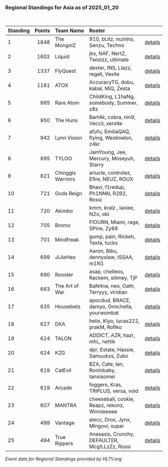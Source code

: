 ### Regional Standings for Asia as of 2025_01_20<br />
<br />

| Standing | Points | Team Name         | Roster                                         |                                                                                                 |
| :- | -: | :- | :- | :- |
| 1        |   1848 | The MongolZ       | 910, bLitz, mzinho, Senzu, Techno              | [details](details/2025_01_20/0003--the_mongolz--910-blitz-mzinho-senzu-techno.md)               |
| 2        |   1602 | Liquid            | jks, NAF, NertZ, Twistzz, ultimate             | [details](details/2025_01_20/0009--liquid--jks-naf-nertz-twistzz-ultimate.md)                   |
| 3        |   1337 | FlyQuest          | dexter, INS, Liazz, regali, Vexite             | [details](details/2025_01_20/0017--flyquest--dexter-ins-liazz-regali-vexite.md)                 |
| 4        |   1181 | ATOX              | AccuracyTG, dobu, kabal, MiQ, Zesta            | [details](details/2025_01_20/0034--atox--accuracytg-dobu-kabal-miq-zesta.md)                    |
| 5        |    985 | Rare Atom         | ChildKing, L1haNg, somebody, Summer, z8z       | [details](details/2025_01_20/0067--rare_atom--childking-l1hang-somebody-summer-z8z.md)          |
| 6        |    950 | The Huns          | Bart4k, cobra, nin9, Veccil, xerolte           | [details](details/2025_01_20/0076--the_huns--bart4k-cobra-nin9-veccil-xerolte.md)               |
| 7        |    942 | Lynn Vision       | afufu, EmiliaQAQ, flying, Westmelon, z4kr      | [details](details/2025_01_20/0078--lynn_vision--afufu-emiliaqaq-flying-westmelon-z4kr.md)       |
| 8        |    895 | TYLOO             | JamYoung, Jee, Mercury, Moseyuh, Starry        | [details](details/2025_01_20/0087--tyloo--jamyoung-jee-mercury-moseyuh-starry.md)               |
| 9        |    821 | Chinggis Warriors | ariucle, controlez, Efire, NEUZ, ROUX          | [details](details/2025_01_20/0117--chinggis_warriors--ariucle-controlez-efire-neuz-roux.md)     |
| 10       |    721 | Gods Reign        | Bhavi, f1redup, Ph1NNN, R2B2, Rossi            | [details](details/2025_01_20/0148--gods_reign--bhavi-f1redup-ph1nnn-r2b2-rossi.md)              |
| 11       |    720 | Akimbo            | kmrn, kralz , laxiee, N2o, obi                 | [details](details/2025_01_20/0150--akimbo--kmrn-kralz_-laxiee-n2o-obi.md)                       |
| 12       |    705 | Bromo             | FIOURN, Miami, rage, SPine, Zy88               | [details](details/2025_01_20/0153--bromo--fiourn-miami-rage-spine-zy88.md)                      |
| 13       |    701 | Mindfreak         | gump, pain, Rickeh, Texta, tucks               | [details](details/2025_01_20/0155--mindfreak--gump-pain-rickeh-texta-tucks.md)                  |
| 14       |    699 | JiJieHao          | Aaron, Bibu, dennyslaw, ISSAA, m1N1            | [details](details/2025_01_20/0156--jijiehao--aaron-bibu-dennyslaw-issaa-m1n1.md)                |
| 15       |    690 | Rooster           | asap, chelleos, Rackem, sliimey, TjP           | [details](details/2025_01_20/0163--rooster--asap-chelleos-rackem-sliimey-tjp.md)                |
| 16       |    663 | The Art of War    | BaN4na, neo, Oath, Terryyy, viridian           | [details](details/2025_01_20/0173--the_art_of_war--ban4na-neo-oath-terryyy-viridian.md)         |
| 17       |    635 | Housebets         | apocdud, BRACE, damyo, Omichella, yourwombat   | [details](details/2025_01_20/0182--housebets--apocdud-brace-damyo-omichella-yourwombat.md)      |
| 18       |    627 | DXA               | helix, Kiyo, lucas222, prakM, Roflko           | [details](details/2025_01_20/0184--dxa--helix-kiyo-lucas222-prakm-roflko.md)                    |
| 19       |    624 | TALON             | ADDICT, AZR, hazr, mhL, nettik                 | [details](details/2025_01_20/0185--talon--addict-azr-hazr-mhl-nettik.md)                        |
| 20       |    624 | KZG               | dpr, Estate, Hassie, Samuukxs, Zuko            | [details](details/2025_01_20/0186--kzg--dpr-estate-hassie-samuukxs-zuko.md)                     |
| 21       |    619 | CatEvil           | BZA, Cate, lan, Roninbaby, tanxiaomei          | [details](details/2025_01_20/0191--catevil--bza-cate-lan-roninbaby-tanxiaomei.md)               |
| 22       |    619 | Arcade            | foggers, Kras, TRIPLUS, versa, void            | [details](details/2025_01_20/0192--arcade--foggers-kras-triplus-versa-void.md)                  |
| 23       |    607 | MANTRA            | cheeseball, cookie, Reapz, rekonz, Winnieeeee  | [details](details/2025_01_20/0197--mantra--cheeseball-cookie-reapz-rekonz-winnieeeee.md)        |
| 24       |    499 | Vantage           | alecc, Drox, Jynx, Mingovi, supar              | [details](details/2025_01_20/0211--vantage--alecc-drox-jynx-mingovi-supar.md)                   |
| 25       |    494 | True Rippers      | Anasasis, Crunchy, DEFAULTER, Mcg!LLzZz, Rossi | [details](details/2025_01_20/0213--true_rippers--anasasis-crunchy-defaulter-mcg_llzzz-rossi.md) |


_Event data for Regional Standings provided by HLTV.org_<br />
